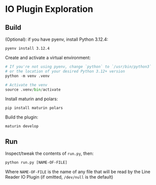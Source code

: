 
# IO Plugin Exploration

## Build

(Optional): if you have pyenv, install Python 3.12.4:

```shell
pyenv install 3.12.4
```

Create and activate a virtual environment:

```python
# If you're not using pyenv, change `python` to `/usr/bin/python3`
# or the location of your desired Python 3.12+ version
python -m venv .venv

# Activate the venv
source .venv/bin/activate
```

Install maturin and polars:
```shell
pip install maturin polars
```

Build the plugin:

```shell
maturin develop
```

## Run

Inspect/tweak the contents of `run.py`, then:

```
python run.py [NAME-OF-FILE]
```

Where `NAME-OF-FILE` is the name of any file that will be read by the Line Reader IO Plugin (if omitted, `/dev/null` is the default)
